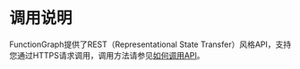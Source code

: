 # 调用说明<a name="ZH-CN_TOPIC_0170870970"></a>

FunctionGraph提供了REST（Representational State Transfer）风格API，支持您通过HTTPS请求调用，调用方法请参见[如何调用API](如何调用API.md)。

